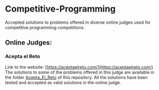 # Competitive-Programming
Accepted solutions to problems offered in diverse online judges used for competitive programming competitions.

## Online Judges:
### Acepta el Reto  
Link to the website: [https://aceptaelreto.com/](https://aceptaelreto.com/)
The solutions to some of the problems offered in this judge are available in the folder [Acepta_El_Reto](https://github.com/lucasmg18/Competitive-Programming/tree/main/Acepta_El_Reto) of this repository.
All the solutions have been tested and accepted as valid solutions in the online judge.

